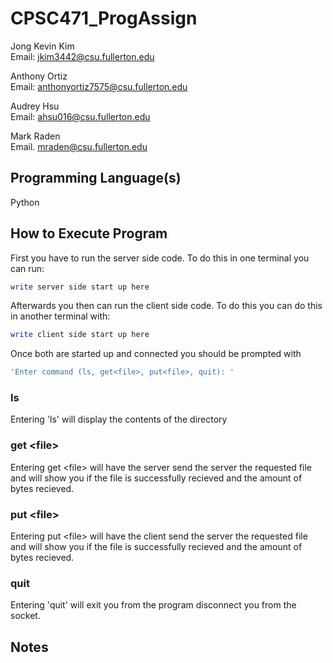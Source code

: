# CPSC471_ProgAssign

Jong Kevin Kim <br>
Email: jkim3442@csu.fullerton.edu

Anthony Ortiz <br>
Email: anthonyortiz7575@csu.fullerton.edu

Audrey Hsu <br>
Email: ahsu016@csu.fullerton.edu

Mark Raden <br>
Email. mraden@csu.fullerton.edu

## Programming Language(s)

Python

## How to Execute Program

First you have to run the server side code. To do this in one terminal you can run:

```bash
write server side start up here
```

Afterwards you then can run the client side code. To do this you can do this in another terminal with:

```bash
write client side start up here
```

Once both are started up and connected you should be prompted with

```bash
'Enter command (ls, get<file>, put<file>, quit): '
```

### ls

Entering 'ls' will display the contents of the directory

### get \<file>

Entering get \<file> will have the server send the server the requested file and will show you if the file is successfully recieved and the amount of bytes recieved.

### put \<file>

Entering put \<file> will have the client send the server the requested file and will show you if the file is successfully recieved and the amount of bytes recieved.

### quit

Entering 'quit' will exit you from the program disconnect you from the socket.

## Notes
